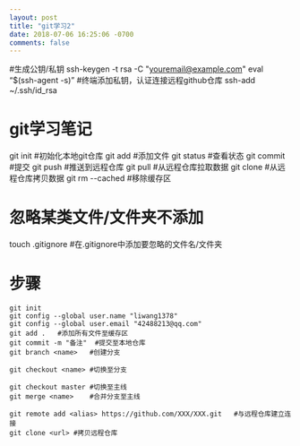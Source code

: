 ```yaml
---
layout: post
title: "git学习2"
date: 2018-07-06 16:25:06 -0700
comments: false
---
```


#生成公钥/私钥
ssh-keygen -t rsa -C "youremail@example.com"
eval “$(ssh-agent -s)”
#终端添加私钥，认证连接远程github仓库
ssh-add ~/.ssh/id_rsa

git学习笔记
============
git init	#初始化本地git仓库
git add <file>	#添加文件
git status		#查看状态
git commit		#提交
git push		#推送到远程仓库
git pull		#从远程仓库拉取数据
git clone		#从远程仓库拷贝数据
git rm --cached <file>	#移除缓存区

忽略某类文件/文件夹不添加
===========
touch .gitignore
#在.gitignore中添加要忽略的文件名/文件夹 

步骤
==========
```
git init
git config --global user.name "liwang1378"
git config --global user.email "42488213@qq.com"
git add .	#添加所有文件至缓存区
git commit -m "备注"	#提交至本地仓库
git branch <name>	#创建分支

git checkout <name>	#切换至分支

git checkout master	#切换至主线
git merge <name>	#合并分支至主线

git remote add <alias> https://github.com/XXX/XXX.git	#与远程仓库建立连接
git clone <url>	#拷贝远程仓库
```



